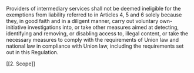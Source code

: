 Providers of intermediary services shall not be deemed ineligible for the exemptions from liability referred to in Articles 4, 5 and 6 solely because they, in good faith and in a diligent manner, carry out voluntary own-initiative investigations into, or take other measures aimed at detecting, identifying and removing, or disabling access to, illegal content, or take the necessary measures to comply with the requirements of Union law and national law in compliance with Union law, including the requirements set out in this Regulation.

[[2.     Scope]]